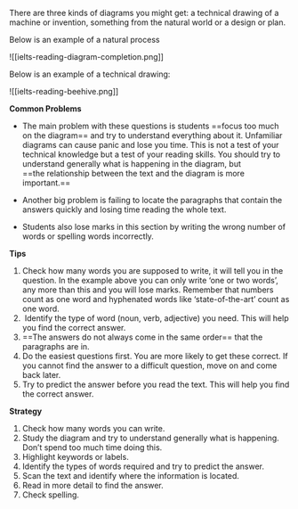 There are three kinds of diagrams you might get: a technical drawing of a machine or invention, something from the natural world or a design or plan.

Below is an example of a natural process

![[ielts-reading-diagram-completion.png]]

Below is an example of a technical drawing:

![[ielts-reading-beehive.png]]

**Common Problems**

- The main problem with these questions is students ==focus too much on the diagram== and try to understand everything about it. Unfamiliar diagrams can cause panic and lose you time. This is not a test of your technical knowledge but a test of your reading skills. You should try to understand generally what is happening in the diagram, but ==the relationship between the text and the diagram is more important.==

- Another big problem is failing to locate the paragraphs that contain the answers quickly and losing time reading the whole text.

- Students also lose marks in this section by writing the wrong number of words or spelling words incorrectly.

**Tips** 

1. Check how many words you are supposed to write, it will tell you in the question. In the example above you can only write ‘one or two words’, any more than this and you will lose marks. Remember that numbers count as one word and hyphenated words like ‘state-of-the-art’ count as one word.
2.  Identify the type of word (noun, verb, adjective) you need. This will help you find the correct answer.
3. ==The answers do not always come in the same order== that the paragraphs are in.
4. Do the easiest questions first. You are more likely to get these correct. If you cannot find the answer to a difficult question, move on and come back later.
5. Try to predict the answer before you read the text. This will help you find the correct answer.

**Strategy**

1. Check how many words you can write.
2. Study the diagram and try to understand generally what is happening. Don’t spend too much time doing this.
3. Highlight keywords or labels.
4. Identify the types of words required and try to predict the answer.
5. Scan the text and identify where the information is located.
6. Read in more detail to find the answer.
7. Check spelling.